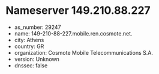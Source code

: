 # Nameserver 149.210.88.227

* as_number: 29247
* name: 149-210-88-227.mobile.ren.cosmote.net.
* city: Athens
* country: GR
* organization: Cosmote Mobile Telecommunications S.A.
* version: Unknown
* dnssec: false
